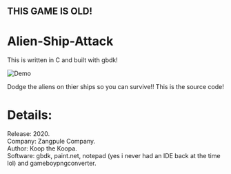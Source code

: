 ## THIS GAME IS OLD!
# Alien-Ship-Attack
This is written in C and built with gbdk!

![Demo](./README_FILES/DEMO.GIF)

Dodge the aliens on thier ships so you can survive!!
This is the source code!

# Details:

Release: 2020.  
Company: Zangpule Company.  
Author: Koop the Koopa.  
Software: gbdk, paint.net, notepad (yes i never had an IDE back at the time lol) and gameboypngconverter.  
